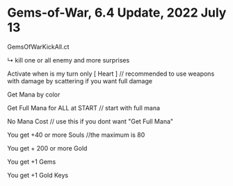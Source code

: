 # Gems-of-War, 6.4 Update, 2022 July 13
GemsOfWarKickAll.ct

↳ kill one or all enemy and more surprises

Activate when is my turn only [ Heart ] // recommended to use weapons with damage by scattering if you want full damage

Get Mana by color

Get Full Mana for ALL at START // start with full mana

No Mana Cost // use this if you dont want "Get Full Mana"

You get +40 or more Souls //the maximum is 80

You get + 200 or more Gold

You get +1 Gems

You get +1 Gold Keys
